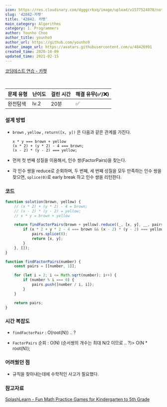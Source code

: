 ```yaml
---
icon: https://res.cloudinary.com/dgggcrkxq/image/upload/v1577524878/noticon/gzl7ru4i4vv3phyv34y3.png
slug: '42842-카펫'
title: '42842. 카펫'
main_category: Algorithms
category: 1. Programmers
author: Younho Choo
author_title: younho9
author_url: https://github.com/younho9
author_image_url: https://avatars.githubusercontent.com/u/48426991
created_time: 2020-10-09
updated_time: 2021-02-15
---
```


[코딩테스트 연습 - 카펫](https://programmers.co.kr/learn/courses/30/lessons/42842)

<br />

| 문제 유형 | 난이도 | 걸린 시간 | 해결 유무(✅/❌) |
| --------- | ------ | --------- | ---------------- |
| 완전탐색  | lv.2   | 20분      | ✅               |

### **설계 방법**

- `brown` , `yellow` , `return([x, y])` 은 다음과 같은 관계를 가진다.

  ```plain text
  x * y === brown + yellow
  (x * 2) + (y * 2) - 4 === brown;
  (x - 2) * (y - 2) === yellow;
  ```

- 먼저 첫 번째 성질을 이용해서, 인수 쌍(FactorPairs)을 찾는다.

- 각 인수 쌍을 reduce로 순회하며, 두 번째, 세 번째 성질을 모두 만족하는 인수 쌍을 찾으면, `splice(0)`로 early break 하고 인수 쌍을 리턴한다.

### 코드

```javascript
function solution(brown, yellow) {
	// (x * 2) + (y * 2) - 4 = brown;
	// (x - 2) * (y - 2) = yellow;
	// x * y = brown + yellow

	return findFactorPairs(brown + yellow).reduce((_, [x, y], __, pairs) => {
		if (x * 2 + y * 2 - 4 === brown && (x - 2) * (y - 2) === yellow) {
			pairs.splice(0);
			return [x, y];
		}
	}, []);
}

function findFactorPairs(number) {
	const pairs = [[number, 1]];

	for (let i = 2; i <= Math.sqrt(number); i++) {
		if (number % i === 0) {
			pairs.push([number / i, i]);
		}
	}

	return pairs;
}
```

### **시간 복잡도**

- `findFactorPair` : O(root(N)) .. ?

- `FactorPairs` 순회 : O(N) (순서쌍의 개수는 최대 N/2 이므로 .. ?)> O(N \* root(N));

### **어려웠던 점**

- 규칙을 찾아내는데에 수학적인 사고가 필요했다.

### **참고자료**

[SplashLearn - Fun Math Practice Games for Kindergarten to 5th Grade](https://www.splashlearn.com/math-vocabulary/fractions/factor-pairs)
